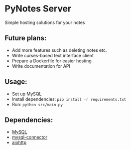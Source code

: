 # PyNotes Server
Simple hosting solutions for your notes

## Future plans:
* Add more features such as deleting notes etc.
* Write curses-based text interface client
* Prepare a Dockerfile for easier hosting
* Write documentation for API

## Usage:
* Set up MySQL
* Install dependencies: ```pip install -r requirements.txt```
* Run: ```python src/main.py```

## Dependencies:
* [MySQL](https://mysql.com)
* [mysql-connector](https://pypi.org/project/mysql-connector/)
* [aiohttp](https://aiohttp.readthedocs.io/en/stable/)